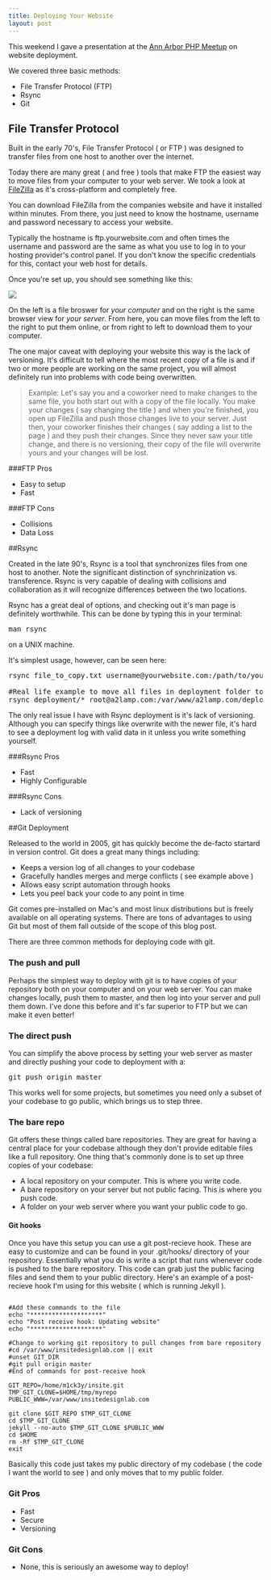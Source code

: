 ```yaml
---
title: Deploying Your Website
layout: post
---
```


This weekend I gave a presentation at the <a href="http://www.meetup.com/ann-arbor-php-mysql/">Ann Arbor PHP Meetup</a> on website deployment.

We covered three basic methods:

+ File Transfer Protocol (FTP)
+ Rsync
+ Git

## File Transfer Protocol

Built in the early 70's, File Transfer Protocol ( or FTP ) was designed to transfer files from one host to another over the internet.

Today there are many great ( and free ) tools that make FTP the easiest way to move files from your computer to your web server. We took a look at <a href="http://filezilla-project.org/">FileZilla</a> as it's cross-platform and completely free.

You can download FileZilla from the companies website and have it installed within minutes. From there, you just need to know the hostname, username and password necessary to access your website.

Typically the hostname is ftp.yourwebsite.com and often times the username and password are the same as what you use to log in to your hosting provider's control panel. If you don't know the specific credentials for this, contact your web host for details.

Once you're set up, you should see something like this:

<div class="img-wrap"><img src="{{ site_url }}/images/connect-to-web-host-with-filezilla.jpg" /></div>

On the left is a file broswer for *your computer* and on the right is the same browser view for *your server*. From here, you can move files from the left to the right to put them online, or from right to left to download them to your computer.

The one major caveat with deploying your website this way is the lack of versioning. It's difficult to tell where the most recent copy of a file is and if two or more people are working on the same project, you will almost definitely run into problems with code being overwritten.

> Example:
Let's say you and a coworker need to make changes to the same file, you both start out with a copy of the file locally. You make your changes ( say changing the title ) and when you're finished, you open up FileZilla and push those changes live to your server. Just then, your coworker finishes their changes ( say adding a list to the page ) and they push their changes. Since they never saw your title change, and there is no versioning, their copy of the file will overwrite yours and your changes will be lost.



###FTP Pros
+ Easy to setup
+ Fast

###FTP Cons
+ Collisions
+ Data Loss

##Rsync

Created in the late 90's, Rsync is a tool that synchronizes files from one host to another. Note the significant distinction of synchrinization vs. transference. Rsync is very capable of dealing with collisions and collaboration as it will recognize differences between the two locations.

Rsync has a great deal of options, and checking out it's man page is definitely worthwhile. This can be done by typing this in your terminal:

<pre>man rsync</pre>

on a UNIX machine.

It's simplest usage, however, can be seen here:

<pre>
rsync file_to_copy.txt username@yourwebsite.com:/path/to/your/directory

#Real life example to move all files in deployment folder to the deploy folder on my host
rsync deployment/* root@a2lamp.com:/var/www/a2lamp.com/deploy
</pre>

The only real issue I have with Rsync deployment is it's lack of versioning. Although you can specify things like overwrite with the newer file, it's hard to see a deployment log with valid data in it unless you write something yourself.

###Rsync Pros
+ Fast
+ Highly Configurable

###Rsync Cons
+ Lack of versioning

##Git Deployment

Released to the world in 2005, git has quickly become the de-facto startard in version control. Git does a great many things including:

+ Keeps a version log of all changes to your codebase
+ Gracefully handles merges and merge conflicts ( see example above )
+ Allows easy script automation through hooks
+ Lets you peel back your code to any point in time

Git comes pre-installed on Mac's and most linux distributions but is freely available on all operating systems. There are tons of advantages to using Git but most of them fall outside of the scope of this blog post.

There are three common methods for deploying code with git.

### The push and pull

Perhaps the simplest way to deploy with git is to have copies of your repository both on your computer and on your web server. You can make changes locally, push them to master, and then log into your server and pull them down. I've done this before and it's far superior to FTP but we can make it even better!

### The direct push

You can simplify the above process by setting your web server as master and directly pushing your code to deployment with a:

<pre>git push origin master</pre>

This works well for some projects, but sometimes you need only a subset of your codebase to go public, which brings us to step three.

### The bare repo

Git offers these things called bare repositories. They are great for having a central place for your codebase although they don't provide editable files like a full repository. One thing that's commonly done is to set up three copies of your codebase:

+ A local repository on your computer. This is where you write code.
+ A bare repository on your server but not public facing. This is where you push code.
+ A folder on your web server where you want your public code to go.

#### Git hooks

Once you have this setup you can use a git post-recieve hook. These are easy to customize and can be found in your .git/hooks/ directory of your repository. Essentially what you do is write a script that runs whenever code is pushed to the bare repository. This code can grab just the public facing files and send them to your public directory. Here's an example of a post-recieve hook I'm using for this website ( which is running Jekyll ).

<pre><code>
#Add these commands to the file
echo "********************"
echo "Post receive hook: Updating website"
echo "********************"

#Change to working git repository to pull changes from bare repository
#cd /var/www/insitedesignlab.com || exit
#unset GIT_DIR
#git pull origin master
#End of commands for post-receive hook

GIT_REPO=/home/m1ck3y/insite.git
TMP_GIT_CLONE=$HOME/tmp/myrepo
PUBLIC_WWW=/var/www/insitedesignlab.com

git clone $GIT_REPO $TMP_GIT_CLONE
cd $TMP_GIT_CLONE
jekyll --no-auto $TMP_GIT_CLONE $PUBLIC_WWW
cd $HOME
rm -Rf $TMP_GIT_CLONE
exit
</code></pre>

Basically this code just takes my public directory of my codebase ( the code I want the world to see ) and only moves that to my public folder.

### Git Pros
+ Fast
+ Secure
+ Versioning

### Git Cons
+ None, this is seriously an awesome way to deploy!